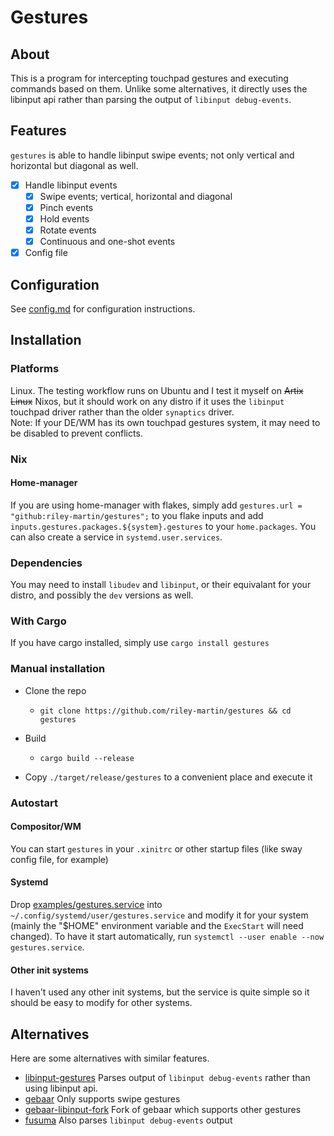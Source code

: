 # Gestures
## About
This is a program for intercepting touchpad gestures and executing commands based on them.
Unlike some alternatives, it directly uses the libinput api rather than parsing the output
of `libinput debug-events`.

## Features
`gestures` is able to handle libinput swipe events; not only vertical and horizontal but diagonal
as well.
- [x] Handle libinput events
  - [x] Swipe events; vertical, horizontal and diagonal
  - [x] Pinch events
  - [x] Hold events
  - [x] Rotate events
  - [x] Continuous and one-shot events
- [x] Config file

## Configuration
See [config.md](./config.md) for configuration instructions.

## Installation
### Platforms
Linux. The testing workflow runs on Ubuntu and I test it myself on ~~Artix Linux~~ Nixos, but it should work on any distro if it uses the
`libinput` touchpad driver rather than the older `synaptics` driver.  
Note: If your DE/WM has its own touchpad gestures system, it may need to be disabled to
prevent conflicts.
### Nix
#### Home-manager
If you are using home-manager with flakes, simply add `gestures.url = "github:riley-martin/gestures";` to you flake inputs
and add `inputs.gestures.packages.${system}.gestures` to your `home.packages`. You can also create a service in
`systemd.user.services`.

### Dependencies
You may need to install `libudev` and `libinput`, or their equivalant for your distro, and possibly the `dev` versions as well.

### With Cargo
If you have cargo installed, simply use `cargo install gestures`

### Manual installation
- Clone the repo
  - `git clone https://github.com/riley-martin/gestures && cd gestures`

- Build
  - `cargo build --release`

- Copy `./target/release/gestures` to a convenient place and execute it

### Autostart
#### Compositor/WM
You can start `gestures` in your `.xinitrc` or other startup files (like sway config file, for example)

#### Systemd
Drop [examples/gestures.service](./examples/gestures.service) into `~/.config/systemd/user/gestures.service`
and modify it for your system (mainly the "$HOME" environment variable and the `ExecStart` will need changed).
To have it start automatically, run `systemctl --user enable --now gestures.service`.

#### Other init systems
I haven't used any other init systems, but the service is quite simple so it should be easy to modify
for other systems.

## Alternatives
Here are some alternatives with similar features.

- [libinput-gestures](https://github.com/bulletmark/libinput-gestures)
Parses output of `libinput debug-events` rather than using libinput api.
- [gebaar](https://github.com/Coffee2CodeNL/gebaar-libinput)
Only supports swipe gestures
- [gebaar-libinput-fork](https://github.com/osleg/gebaar-libinput-fork)
Fork of gebaar which supports other gestures
- [fusuma](https://github.com/iberianpig/fusuma)
Also parses `libinput debug-events` output


